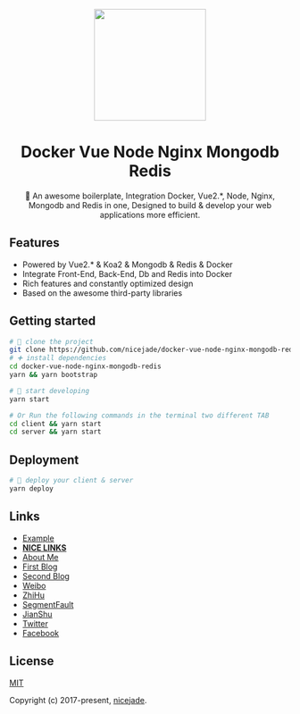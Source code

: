 <p align="center"><a href="https://nicelins.site?from=github" target="_blank"><img width="200"src="https://raw.githubusercontent.com/nicejade/docker-vue-node-nginx-mongodb-redis/master/client/src/assets/images/docker-vue-node-nginx-mongodb-redis-dragon.png"></a></p>

<h1 align="center">Docker Vue Node Nginx Mongodb Redis</h1>

<div align="center">
🐉 An awesome boilerplate, Integration Docker, Vue2.*, Node, Nginx, Mongodb and Redis in one, Designed to build & develop your web applications more efficient.
</div>

## Features

- Powered by Vue2.* & Koa2 & Mongodb & Redis &  Docker
- Integrate Front-End, Back-End, Db and Redis into Docker
- Rich features and constantly optimized design
- Based on the awesome third-party libraries

## Getting started

```bash
# 🎉 clone the project
git clone https://github.com/nicejade/docker-vue-node-nginx-mongodb-redis.git
# ➕ install dependencies
cd docker-vue-node-nginx-mongodb-redis
yarn && yarn bootstrap

# 🚧 start developing
yarn start

# Or Run the following commands in the terminal two different TAB
cd client && yarn start
cd server && yarn start
```

## Deployment

```bash
# 🚀 deploy your client & server
yarn deploy
```

## Links

- [Example](https://github.com/nicejade/nicelinks-vue-client)
- [**NICE LINKS**](https://nicelinks.site?from=github)
- [About Me](https://about.me/nicejade/)
- [First Blog](https://jeffjade.com)
- [Second Blog](https://blog.lovejade.cn/)
- [Weibo](http://weibo.com/jeffjade)
- [ZhiHu](https://www.zhihu.com/people/yang-qiong-pu/)
- [SegmentFault](https://segmentfault.com/u/jeffjade)
- [JianShu](http://www.jianshu.com/u/9aae3d8f4c3d)
- [Twitter](https://twitter.com/jeffjade2)
- [Facebook](https://www.facebook.com/yang.gang.jade)

## License

[MIT](http://opensource.org/licenses/MIT)

Copyright (c) 2017-present, [nicejade](https://about.me/nicejade/).
